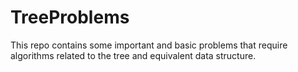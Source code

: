 # TreeProblems
This repo contains some important and basic problems that require algorithms related to the tree and equivalent data structure.
